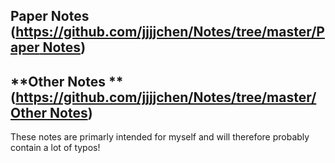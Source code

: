 ## **Paper Notes** ([https://github.com/jjjjchen/Notes/tree/master/Paper Notes](https://github.com/jjjjchen/Notes/tree/master/Paper%20Notes))



## **Other Notes **([https://github.com/jjjjchen/Notes/tree/master/Other Notes](https://github.com/jjjjchen/Notes/tree/master/Other%20Notes))





These notes are primarly intended for myself and will therefore probably contain a lot of typos!


